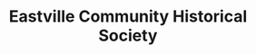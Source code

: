 ---
layout: repo
title: "Eastville Community Historical Society"
id: 22274
permalink: repos/22274/
---